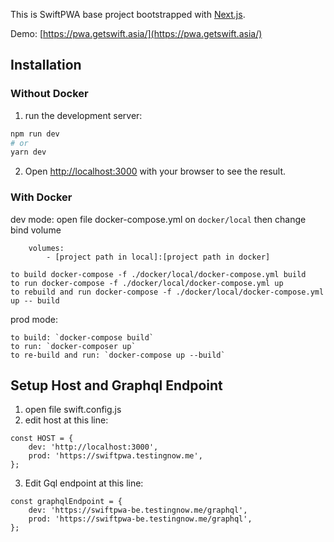 This is SwiftPWA base project bootstrapped with [Next.js](https://nextjs.org/).

Demo: [https://pwa.getswift.asia/](https://pwa.getswift.asia/)

## Installation

### Without Docker
1. run the development server:
```bash
npm run dev
# or
yarn dev
```
2. Open [http://localhost:3000](http://localhost:3000) with your browser to see the result.

### With Docker
dev mode: 
open file docker-compose.yml on `docker/local` then change bind volume 
```
    volumes:
        - [project path in local]:[project path in docker]
``` 

```
to build docker-compose -f ./docker/local/docker-compose.yml build
to run docker-compose -f ./docker/local/docker-compose.yml up
to rebuild and run docker-compose -f ./docker/local/docker-compose.yml up -- build
```

prod mode:
```
to build: `docker-compose build`
to run: `docker-composer up`
to re-build and run: `docker-compose up --build`
```




## Setup Host and Graphql Endpoint
1. open file swift.config.js
2. edit host at this line:
```
const HOST = {
    dev: 'http://localhost:3000',
    prod: 'https://swiftpwa.testingnow.me',
};
```
3. Edit Gql endpoint at this line:
```
const graphqlEndpoint = {
    dev: 'https://swiftpwa-be.testingnow.me/graphql',
    prod: 'https://swiftpwa-be.testingnow.me/graphql',
};
```
